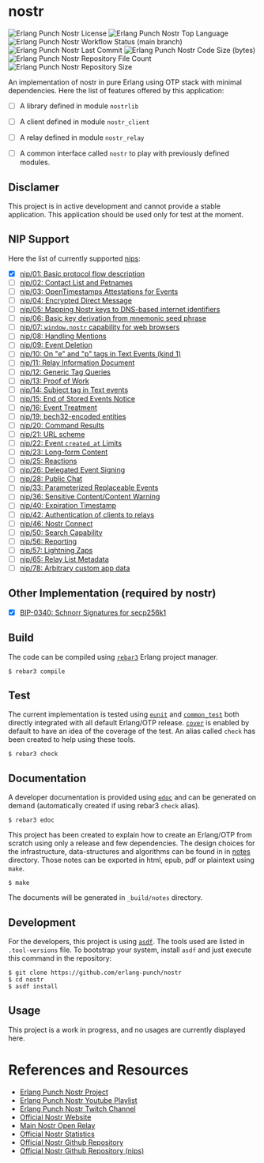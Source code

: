 # nostr

![Erlang Punch Nostr License](https://img.shields.io/github/license/erlang-punch/nostr)
![Erlang Punch Nostr Top Language](https://img.shields.io/github/languages/top/erlang-punch/nostr)
![Erlang Punch Nostr Workflow Status (main branch)](https://img.shields.io/github/actions/workflow/status/erlang-punch/nostr/test.yaml?branch=main)
![Erlang Punch Nostr Last Commit](https://img.shields.io/github/last-commit/erlang-punch/nostr)
![Erlang Punch Nostr Code Size (bytes)](https://img.shields.io/github/languages/code-size/erlang-punch/nostr)
![Erlang Punch Nostr Repository File Count](https://img.shields.io/github/directory-file-count/erlang-punch/nostr)
![Erlang Punch Nostr Repository Size](https://img.shields.io/github/repo-size/erlang-punch/nostr)

An implementation of nostr in pure Erlang using OTP stack with minimal
dependencies. Here the list of features offered by this application:

 - [ ] A library defined in module `nostrlib`

 - [ ] A client defined in module `nostr_client`

 - [ ] A relay defined in module `nostr_relay`

 - [ ] A common interface called `nostr` to play with previously
       defined modules.

## Disclamer

This project is in active development and cannot provide a stable
application. This application should be used only for test at the
moment.

## NIP Support

Here the list of currently supported
[nips](https://github.com/nostr-protocol/nips):

 - [x] [nip/01: Basic protocol flow description](https://github.com/nostr-protocol/nips/blob/master/01.md)
 - [ ] [nip/02: Contact List and Petnames](https://github.com/nostr-protocol/nips/blob/master/02.md)
 - [ ] [nip/03: OpenTimestamps Attestations for Events](https://github.com/nostr-protocol/nips/blob/master/03.md)
 - [ ] [nip/04: Encrypted Direct Message](https://github.com/nostr-protocol/nips/blob/master/04.md)
 - [ ] [nip/05: Mapping Nostr keys to DNS-based internet identifiers](https://github.com/nostr-protocol/nips/blob/master/05.md)
 - [ ] [nip/06: Basic key derivation from mnemonic seed phrase](https://github.com/nostr-protocol/nips/blob/master/06.md)
 - [ ] [nip/07: `window.nostr` capability for web browsers](https://github.com/nostr-protocol/nips/blob/master/07.md)
 - [ ] [nip/08: Handling Mentions](https://github.com/nostr-protocol/nips/blob/master/08.md)
 - [ ] [nip/09: Event Deletion](https://github.com/nostr-protocol/nips/blob/master/09.md)
 - [ ] [nip/10: On "e" and "p" tags in Text Events (kind 1)](https://github.com/nostr-protocol/nips/blob/master/10.md)
 - [ ] [nip/11: Relay Information Document](https://github.com/nostr-protocol/nips/blob/master/11.md)
 - [ ] [nip/12: Generic Tag Queries](https://github.com/nostr-protocol/nips/blob/master/12.md)
 - [ ] [nip/13: Proof of Work](https://github.com/nostr-protocol/nips/blob/master/13.md)
 - [ ] [nip/14: Subject tag in Text events](https://github.com/nostr-protocol/nips/blob/master/14.md)
 - [ ] [nip/15: End of Stored Events Notice](https://github.com/nostr-protocol/nips/blob/master/15.md)
 - [ ] [nip/16: Event Treatment](https://github.com/nostr-protocol/nips/blob/master/16.md)
 - [ ] [nip/19: bech32-encoded entities](https://github.com/nostr-protocol/nips/blob/master/19.md)
 - [ ] [nip/20: Command Results](https://github.com/nostr-protocol/nips/blob/master/20.md)
 - [ ] [nip/21: URL scheme](https://github.com/nostr-protocol/nips/blob/master/21.md)
 - [ ] [nip/22: Event `created_at` Limits](https://github.com/nostr-protocol/nips/blob/master/22.md)
 - [ ] [nip/23: Long-form Content](https://github.com/nostr-protocol/nips/blob/master/23.md)
 - [ ] [nip/25: Reactions](https://github.com/nostr-protocol/nips/blob/master/25.md)
 - [ ] [nip/26: Delegated Event Signing](https://github.com/nostr-protocol/nips/blob/master/26.md)
 - [ ] [nip/28: Public Chat](https://github.com/nostr-protocol/nips/blob/master/28.md)
 - [ ] [nip/33: Parameterized Replaceable Events](https://github.com/nostr-protocol/nips/blob/master/33.md)
 - [ ] [nip/36: Sensitive Content/Content Warning](https://github.com/nostr-protocol/nips/blob/master/36.md)
 - [ ] [nip/40: Expiration Timestamp](https://github.com/nostr-protocol/nips/blob/master/40.md)
 - [ ] [nip/42: Authentication of clients to relays](https://github.com/nostr-protocol/nips/blob/master/42.md)
 - [ ] [nip/46: Nostr Connect](https://github.com/nostr-protocol/nips/blob/master/46.md)
 - [ ] [nip/50: Search Capability](https://github.com/nostr-protocol/nips/blob/master/50.md)
 - [ ] [nip/56: Reporting](https://github.com/nostr-protocol/nips/blob/master/56.md)
 - [ ] [nip/57: Lightning Zaps](https://github.com/nostr-protocol/nips/blob/master/57.md)
 - [ ] [nip/65: Relay List Metadata](https://github.com/nostr-protocol/nips/blob/master/65.md)
 - [ ] [nip/78: Arbitrary custom app data](https://github.com/nostr-protocol/nips/blob/master/78.md)

## Other Implementation (required by nostr)

 - [x] [BIP-0340: Schnorr Signatures for secp256k1](https://github.com/bitcoin/bips/blob/master/bip-0340.mediawiki)

## Build

The code can be compiled using
[`rebar3`](https://github.com/erlang/rebar3) Erlang project manager.

    $ rebar3 compile

## Test

The current implementation is tested using
[`eunit`](https://www.erlang.org/doc/apps/eunit/chapter.html) and
[`common_test`](https://www.erlang.org/doc/apps/common_test/basics_chapter.html)
both directly integrated with all default Erlang/OTP
release. [`cover`](https://www.erlang.org/doc/man/cover.html) is
enabled by default to have an idea of the coverage of the test. An
alias called `check` has been created to help using these tools.

    $ rebar3 check

## Documentation

A developer documentation is provided using
[`edoc`](https://www.erlang.org/doc/apps/edoc/chapter.html) and can be
generated on demand (automatically created if using rebar3 `check`
alias).

    $ rebar3 edoc

This project has been created to explain how to create an Erlang/OTP
from scratch using only a release and few dependencies. The design
choices for the infrastructure, data-structures and algorithms can be
found in in [notes](notes) directory. Those notes can be exported in
html, epub, pdf or plaintext using `make`.

    $ make

The documents will be generated in `_build/notes` directory.

## Development

For the developers, this project is using
[`asdf`](https://asdf-vm.com/). The tools used are listed in
`.tool-versions` file. To bootstrap your system, install `asdf` and
just execute this command in the repository:

    $ git clone https://github.com/erlang-punch/nostr
    $ cd nostr
    $ asdf install

## Usage

This project is a work in progress, and no usages are currently
displayed here.

# References and Resources

 - [Erlang Punch Nostr Project](https://github.com/erlang-punch/nostr)
 - [Erlang Punch Nostr Youtube Playlist](https://www.youtube.com/watch?v=4wMedr4k8zM&list=PL_1kmBlWRPQmC4hs5EK35-mxkSTITxpS6)
 - [Erlang Punch Nostr Twitch Channel](https://www.twitch.tv/erlangpunch)
 - [Official Nostr Website](https://nostr.com/)
 - [Main Nostr Open Relay](https://nostr.ch/)
 - [Official Nostr Statistics](https://nostr.watch/)
 - [Official Nostr Github Repository](https://github.com/nostr-protocol/)
 - [Official Nostr Github Repository (nips)](https://github.com/nostr-protocol/nips/)
